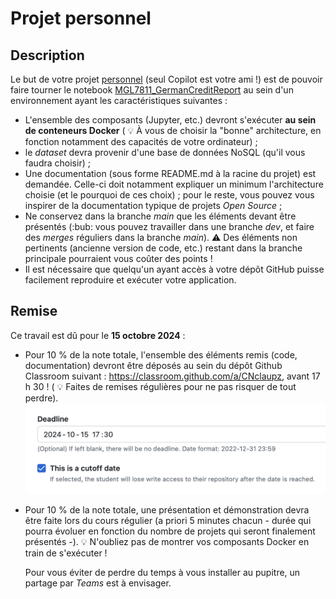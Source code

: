 # Projet personnel

## Description

Le but de votre projet [personnel](https://r18.uqam.ca/reglement-18.html) (seul Copilot est votre ami !) est de pouvoir faire tourner le notebook [MGL7811_GermanCreditReport](https://www.kaggle.com/code/diegoeliascosta/mgl7811-germancreditreport) au sein d'un environnement ayant les caractéristiques suivantes :
- L'ensemble des composants (Jupyter, etc.) devront s'exécuter **au sein de conteneurs Docker** ( :bulb: À vous de choisir la "bonne" architecture, en fonction notamment des capacités de votre ordinateur) ;
- le _dataset_ devra provenir d'une base de données NoSQL (qu'il vous faudra choisir) ;
- Une documentation (sous forme README.md à la racine du projet) est demandée. Celle-ci doit notamment expliquer un minimum l'architecture choisie (et le pourquoi de ces choix) ; pour le reste, vous pouvez vous inspirer de la documentation typique de projets _Open Source_ ;
- Ne conservez dans la branche _main_ que les éléments devant être présentés (:bub: vous pouvez travailler dans une branche _dev_, et faire des _merges_ réguliers dans la branche _main_). :warning: Des éléments non pertinents (ancienne version de code, etc.) restant dans la branche principale pourraient vous coûter des points !
- Il est nécessaire que quelqu'un ayant accès à votre dépôt GitHub puisse facilement reproduire et exécuter votre application.

## Remise

Ce travail est dû pour le **15 octobre 2024** :

- Pour 10 % de la note totale, l'ensemble des éléments remis (code, documentation) devront être déposés au sein du dépôt Github Classroom suivant : https://classroom.github.com/a/CNclaupz, avant 17 h 30 ! ( :bulb: Faites de remises régulières pour ne pas risquer de tout perdre). 
![alt text](../images/dealine_pp.png)

- Pour 10 % de la note totale, une présentation et démonstration devra être faite lors du cours régulier (a priori 5 minutes chacun - durée qui pourra évoluer en fonction du nombre de projets qui seront finalement présentés -). :bulb: N'oubliez pas de montrer vos composants Docker en train de s'exécuter !

    Pour vous éviter de perdre du temps à vous installer au pupitre, un partage par _Teams_ est à envisager.
